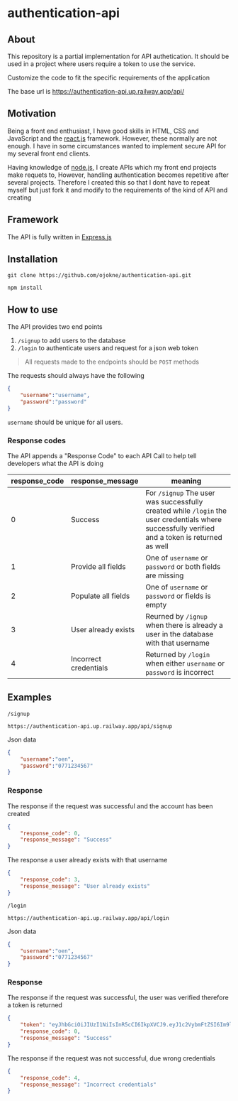 # authentication-api

## About

This repository is a partial implementation for API authetication. It should be used in a project where users require a token to use the service. 

Customize the code to fit the specific requirements of the application

The base url is https://authentication-api.up.railway.app/api/

## Motivation

Being a front end enthusiast, I have good skills in HTML, CSS and JavaScript and the [react.js](https://reactjs.org/) framework.
However, these normally are not enough. I have in some circumstances wanted to implement secure API for my several front end clients.

Having knowledge of [node.js](https://nodejs.org/en/), I create APIs which my front end projects make requets to, However, handling authentication becomes repetitive after several projects. Therefore I created this so that I dont have to repeat myself but just fork it and modify to the requirements of the kind of API and creating

## Framework

The API is fully written in [Express.js](https://expressjs.com/)

## Installation

```
git clone https://github.com/ojokne/authentication-api.git
```

```
npm install
```

## How to use

The API provides two end points

1. `/signup` to add users to the database
2. `/login` to authenticate users and request for a json web token

> All requests made to the endpoints should be `POST` methods

The requests should always have the following

```json
{
    "username":"username",
    "password":"password"
}
```

`username` should be unique for all users.

### Response codes

The API appends a "Response Code" to each API Call to help tell developers what the API is doing

| response_code | response_message | meaning |
| ------------- | ---------------- | ------- |
| 0             | Success          | For `/signup` The user was successfully created  while `/login` the user credentials where successfully verified and a token is returned as well |
| 1             | Provide all fields | One of `username` or `password` or both fields are missing |
| 2             | Populate all fields | One of `username` or `password` or  fields is empty|
| 3             | User already exists | Reurned by `/ignup` when there is already a user in the database with that username |
| 4             | Incorrect credentials | Returned by `/login` when either `username` or `password` is incorrect |


## Examples

 `/signup`

```
https://authentication-api.up.railway.app/api/signup
```

 Json data
 
```json
{
    "username":"oen",
    "password":"0771234567"
}
```

### Response

The response if the request was successful and the account has been created

```json
{
    "response_code": 0,
    "response_message": "Success"
}
```

The response a user already exists with that username

```json
{
    "response_code": 3,
    "response_message": "User already exists"
}
```

 `/login`
 
```
https://authentication-api.up.railway.app/api/login
```

Json data

```json
{
    "username":"oen",
    "password":"0771234567"
}
```

### Response

The response if the request was successful, the user was verified therefore a token is returned

```json
{
    "token": "eyJhbGciOiJIUzI1NiIsInR5cCI6IkpXVCJ9.eyJ1c2VybmFtZSI6Im9lbiIsInBhc3N3b3JkIjoiMDc3MTIzNDU2NyIsImlhdCI6MTY3MTc5MDIyNX0.01LMkW9pzyn5kMngL98HsqCiE4zKPzL5th4SrPAHRCs",
    "response_code": 0,
    "response_message": "Success"
}
```

The response if the request was not successful, due wrong credentials

```json
{
    "response_code": 4,
    "response_message": "Incorrect credentials"
}
```

